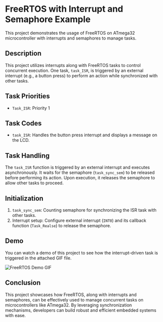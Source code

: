 # FreeRTOS with Interrupt and Semaphore Example

This project demonstrates the usage of FreeRTOS on ATmega32 microcontroller with interrupts and semaphores to manage tasks.

## Description

This project utilizes interrupts along with FreeRTOS tasks to control concurrent execution. One task, `task_ISR`, is triggered by an external interrupt (e.g., a button press) to perform an action while synchronized with other tasks.

## Task Priorities

- `Task_ISR`: Priority 1

## Task Codes

- `task_ISR`: Handles the button press interrupt and displays a message on the LCD.

## Task Handling

The `task_ISR` function is triggered by an external interrupt and executes asynchronously. It waits for the semaphore (`task_sync_sem`) to be released before performing its action. Upon execution, it releases the semaphore to allow other tasks to proceed.

## Initialization

1. `task_sync_sem`: Counting semaphore for synchronizing the ISR task with other tasks.
2. Interrupt setup: Configure external interrupt (`INT0`) and its callback function (`Task_Realse`) to release the semaphore.

## Demo

You can watch a demo of this project to see how the interrupt-driven task is triggered in the attached GIF file.

![FreeRTOS Demo GIF](VID_20240319_000534-ezgif.com-video-to-gif-converter.gif)

## Conclusion

This project showcases how FreeRTOS, along with interrupts and semaphores, can be effectively used to manage concurrent tasks on microcontrollers like ATmega32. By leveraging synchronization mechanisms, developers can build robust and efficient embedded systems with ease.

